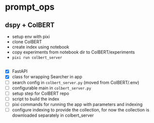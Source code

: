 # prompt_ops

## dspy + ColBERT

- setup env with pixi
- clone ColBERT
- create index using notebook
- copy experiments from notebook dir to ColBERT/experiments
- `pixi run colbert_server`

##

- [x] FastAPI
- [x] class for wrapping Searcher in app
- [ ] search config in `colbert_server.py` (moved from ColBERT/.env)
- [ ] configurable main in `colbert_server.py`
- [ ] setup step for ColBERT repo
- [ ] script to build the index
- [ ] pixi commands for running the app with parameters and indexing
- [ ] configure indexing to provide the collection, for now the collection is downloaded separately in colbert_server
